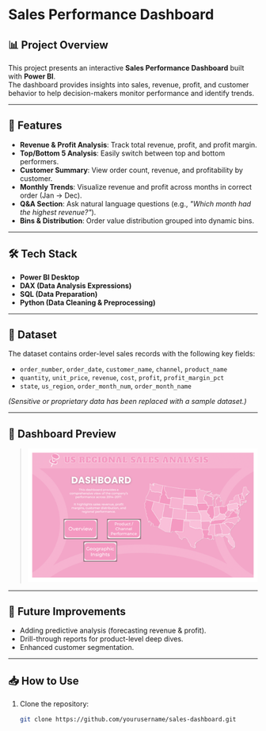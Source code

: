 # Sales Performance Dashboard

## 📊 Project Overview
This project presents an interactive **Sales Performance Dashboard** built with **Power BI**.  
The dashboard provides insights into sales, revenue, profit, and customer behavior to help decision-makers monitor performance and identify trends.

---

## 🚀 Features
- **Revenue & Profit Analysis**: Track total revenue, profit, and profit margin.  
- **Top/Bottom 5 Analysis**: Easily switch between top and bottom performers.  
- **Customer Summary**: View order count, revenue, and profitability by customer.  
- **Monthly Trends**: Visualize revenue and profit across months in correct order (Jan → Dec).  
- **Q&A Section**: Ask natural language questions (e.g., *"Which month had the highest revenue?"*).  
- **Bins & Distribution**: Order value distribution grouped into dynamic bins.  

---

## 🛠️ Tech Stack
- **Power BI Desktop**  
- **DAX (Data Analysis Expressions)**  
- **SQL (Data Preparation)**  
- **Python (Data Cleaning & Preprocessing)**  

---

## 📂 Dataset
The dataset contains order-level sales records with the following key fields:
- `order_number`, `order_date`, `customer_name`, `channel`, `product_name`
- `quantity`, `unit_price`, `revenue`, `cost`, `profit`, `profit_margin_pct`
- `state`, `us_region`, `order_month_num`, `order_month_name`

*(Sensitive or proprietary data has been replaced with a sample dataset.)*

---

## 📸 Dashboard Preview
> ![Sales Dashboard](SalesAnalysis/Dashboard/Screenshots/SalesDashboard-1.png)

---

## 🔮 Future Improvements
- Adding predictive analysis (forecasting revenue & profit).  
- Drill-through reports for product-level deep dives.  
- Enhanced customer segmentation.  

---

## 📥 How to Use
1. Clone the repository:  
   ```bash
   git clone https://github.com/yourusername/sales-dashboard.git
